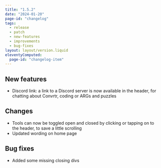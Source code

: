 ```yaml
---
title: "1.5.2"
date: "2024-01-20"
page-id: "changelog"
tags: 
  - release
  - patch
  - new-features
  - improvements
  - bug-fixes
layout: layout/version.liquid
eleventyComputed:
  page-id: "changelog-item"
---
```

## New features
- Discord link: a link to a Discord server is now available in the header, for chatting about Convrtr, coding or ARGs and puzzles

## Changes
- Tools can now be toggled open and closed by clicking or tapping on to the header, to save a little scrolling
- Updated wording on home page

## Bug fixes
- Added some missing closing divs